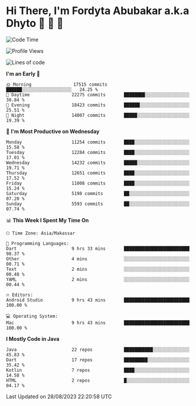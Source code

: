 # Hi There, I'm Fordyta Abubakar a.k.a Dhyto 👋 👋 👋 

<!--
**DhytoDev/dhytodev** is a ✨ _special_ ✨ repository because its `README.md` (this file) appears on your GitHub profile.

Here are some ideas to get you started:

- 🔭 I’m currently working on ...
- 🌱 I’m currently learning ...
- 👯 I’m looking to collaborate on ...
- 🤔 I’m looking for help with ...
- 💬 Ask me about ...
- 📫 How to reach me: ...
- 😄 Pronouns: ...
- ⚡ Fun fact: ...
-->

<!--START_SECTION:waka-->
![Code Time](http://img.shields.io/badge/Code%20Time-2%2C001%20hrs%2034%20mins-blue)

![Profile Views](http://img.shields.io/badge/Profile%20Views-0-blue)

![Lines of code](https://img.shields.io/badge/From%20Hello%20World%20I%27ve%20Written-9.0%20million%20lines%20of%20code-blue)

**I'm an Early 🐤** 

```text
🌞 Morning                17515 commits       ██████░░░░░░░░░░░░░░░░░░░   24.25 % 
🌆 Daytime                22275 commits       ████████░░░░░░░░░░░░░░░░░   30.84 % 
🌃 Evening                18423 commits       ██████░░░░░░░░░░░░░░░░░░░   25.51 % 
🌙 Night                  14007 commits       █████░░░░░░░░░░░░░░░░░░░░   19.39 % 
```
📅 **I'm Most Productive on Wednesday** 

```text
Monday                   11254 commits       ████░░░░░░░░░░░░░░░░░░░░░   15.58 % 
Tuesday                  12284 commits       ████░░░░░░░░░░░░░░░░░░░░░   17.01 % 
Wednesday                14232 commits       █████░░░░░░░░░░░░░░░░░░░░   19.71 % 
Thursday                 12651 commits       ████░░░░░░░░░░░░░░░░░░░░░   17.52 % 
Friday                   11008 commits       ████░░░░░░░░░░░░░░░░░░░░░   15.24 % 
Saturday                 5198 commits        ██░░░░░░░░░░░░░░░░░░░░░░░   07.20 % 
Sunday                   5593 commits        ██░░░░░░░░░░░░░░░░░░░░░░░   07.74 % 
```


📊 **This Week I Spent My Time On** 

```text
🕑︎ Time Zone: Asia/Makassar

💬 Programming Languages: 
Dart                     9 hrs 33 mins       █████████████████████████   98.37 % 
Other                    4 mins              ░░░░░░░░░░░░░░░░░░░░░░░░░   00.71 % 
Text                     2 mins              ░░░░░░░░░░░░░░░░░░░░░░░░░   00.48 % 
YAML                     2 mins              ░░░░░░░░░░░░░░░░░░░░░░░░░   00.44 % 

🔥 Editors: 
Android Studio           9 hrs 43 mins       █████████████████████████   100.00 % 

💻 Operating System: 
Mac                      9 hrs 43 mins       █████████████████████████   100.00 % 
```

**I Mostly Code in Java** 

```text
Java                     22 repos            ███████████░░░░░░░░░░░░░░   45.83 % 
Dart                     17 repos            █████████░░░░░░░░░░░░░░░░   35.42 % 
Kotlin                   7 repos             ████░░░░░░░░░░░░░░░░░░░░░   14.58 % 
HTML                     2 repos             █░░░░░░░░░░░░░░░░░░░░░░░░   04.17 % 
```




 Last Updated on 28/08/2023 22:20:58 UTC
<!--END_SECTION:waka-->
